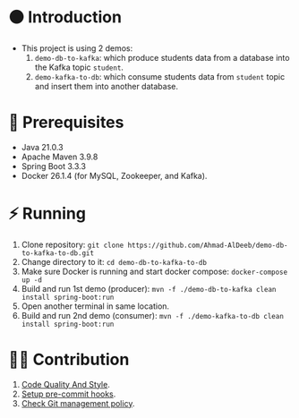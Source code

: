 # ⚫ Introduction
- This project is using 2 demos:
  1. `demo-db-to-kafka`: which produce students data from a database into the Kafka topic `student`.
  2. `demo-kafka-to-db`: which consume students data from `student` topic and insert them into another database.

# 🔴 Prerequisites
- Java 21.0.3
- Apache Maven 3.9.8
- Spring Boot 3.3.3
- Docker 26.1.4 (for MySQL, Zookeeper, and Kafka).

# ⚡ Running
1. Clone repository: `git clone https://github.com/Ahmad-AlDeeb/demo-db-to-kafka-to-db.git`
2. Change directory to it: `cd demo-db-to-kafka-to-db`
3. Make sure Docker is running and start docker compose: `docker-compose up -d`
4. Build and run 1st demo (producer): `mvn -f ./demo-db-to-kafka clean install spring-boot:run`
5. Open another terminal in same location.
6. Build and run 2nd demo (consumer): `mvn -f ./demo-kafka-to-db clean install spring-boot:run`

# 🙋‍♂️ Contribution
1. [Code Quality And Style](https://github.com/Ahmad-AlDeeb/demo-db-to-kafka-to-db/blob/docs/docs/Code%20Quality%20And%20Style.md).
2. [Setup pre-commit hooks](https://github.com/Ahmad-AlDeeb/demo-db-to-kafka-to-db/blob/docs/docs/Setup%20Pre-commit%20Hooks.md).
3. [Check Git management policy](https://github.com/Ahmad-AlDeeb/demo-db-to-kafka-to-db/blob/docs/docs/Git%20Management%20Policy.md).
